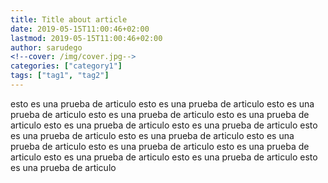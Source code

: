 ```yaml
---
title: Title about article
date: 2019-05-15T11:00:46+02:00
lastmod: 2019-05-15T11:00:46+02:00
author: sarudego
<!--cover: /img/cover.jpg-->
categories: ["category1"]
tags: ["tag1", "tag2"]
---
```



esto es una prueba de articulo
esto es una prueba de articulo
esto es una prueba de articulo
esto es una prueba de articulo
esto es una prueba de articulo
esto es una prueba de articulo
esto es una prueba de articulo
esto es una prueba de articulo
esto es una prueba de articulo
esto es una prueba de articulo
esto es una prueba de articulo
esto es una prueba de articulo
esto es una prueba de articulo
esto es una prueba de articulo
esto es una prueba de articulo
